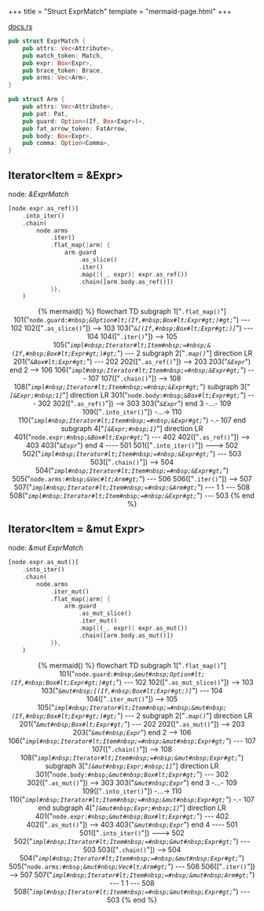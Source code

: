 +++
title = "Struct ExprMatch"
template = "mermaid-page.html"
+++

[docs.rs](https://docs.rs/syn/latest/syn/struct.ExprMatch.html)

```rust
pub struct ExprMatch {
    pub attrs: Vec<Attribute>,
    pub match_token: Match,
    pub expr: Box<Expr>,
    pub brace_token: Brace,
    pub arms: Vec<Arm>,
}

pub struct Arm {
    pub attrs: Vec<Attribute>,
    pub pat: Pat,
    pub guard: Option<(If, Box<Expr>)>,
    pub fat_arrow_token: FatArrow,
    pub body: Box<Expr>,
    pub comma: Option<Comma>,
}
```

## Iterator<Item = &Expr>

node: *&ExprMatch*

```rust
[node.expr.as_ref()]
    .into_iter()
    .chain(
        node.arms
            .iter()
            .flat_map(|arm| {
                arm.guard
                    .as_slice()
                    .iter()
                    .map(|(_, expr)| expr.as_ref())
                    .chain([arm.body.as_ref()])
            }),
    )
```

<center>

{% mermaid() %}
    flowchart TD
        subgraph 1["<code>.flat_map()</code>"]
            101("<code>node.guard:#nbsp;<em>&Option#lt;(If,#nbsp;Box#lt;Expr#gt;)#gt;</em></code>") --- 102
            102(["<code>.as_slice()</code>"]) --> 103
            103("<code><em>&[(If,#nbsp;Box#lt;Expr#gt;)]</em></code>") --- 104
            104(["<code>.iter()</code>"]) --> 105
            105("<code><em>impl#nbsp;Iterator#lt;Item#nbsp;=#nbsp;&(If,#nbsp;Box#lt;Expr#gt;)#gt;</em></code>") --- 2
            subgraph 2["<code><em>.map()</em></code>"]
                direction LR
                201("<code><em>&Box#lt;Expr#gt;</em></code>") --- 202
                202(["<code>.as_ref()</code>"]) --> 203
                203("<code><em>&Expr</em></code>")
            end
            2 --> 106
            106("<code><em>impl#nbsp;Iterator#lt;Item#nbsp;=#nbsp;&Expr#gt;</em></code>") --- 107
            107(["<code>.chain()</code>"]) --> 108
            108("<code><em>impl#nbsp;Iterator#lt;Item#nbsp;=#nbsp;&Expr#gt;</em></code>")
            subgraph 3["<code><em>[&Expr;#nbsp;1]</em></code>"]
                direction LR
                301("<code>node.body:#nbsp;<em>&Box#lt;Expr#gt;</em></code>") --- 302
                302(["<code>.as_ref()</code>"]) --> 303
                303("<code><em>&Expr</em></code>")
            end
            3 -...- 109
            109(["<code>.into_iter()</code>"]) -...-> 110
            110("<code><em>impl#nbsp;Iterator#lt;Item#nbsp;=#nbsp;&Expr#gt;</em></code>") -.- 107
        end
        subgraph 4["<code><em>[&Expr;#nbsp;1]</em></code>"]
            direction LR
            401("<code>node.expr:#nbsp;<em>&Box#lt;Expr#gt;</em></code>") --- 402
            402(["<code>.as_ref()</code>"]) --> 403
            403("<code><em>&Expr</em></code>")
        end
        4 ---- 501
        501(["<code>.into_iter()</code>"]) ---> 502
        502("<code><em>impl#nbsp;Iterator#lt;Item#nbsp;=#nbsp;&Expr#gt;</em></code>") --- 503
        503(["<code>.chain()</code>"]) --> 504
        504("<code><em>impl#nbsp;Iterator#lt;Item#nbsp;=#nbsp;&Expr#gt;</em></code>")
        505("<code>node.arms:#nbsp;<em>&Vec#lt;Arm#gt;</em></code>") --- 506
        506(["<code>.iter()</code>"]) --> 507
        507("<code><em>impl#nbsp;Iterator#lt;Item#nbsp;=#nbsp;&Arm#gt;</em></code>") --- 1
        1 --- 508
        508("<code><em>impl#nbsp;Iterator#lt;Item#nbsp;=#nbsp;&Expr#gt;</em></code>") --- 503
{% end %}

</center>

## Iterator<Item = &mut Expr>

node: *&mut ExprMatch*

```rust
[node.expr.as_mut()]
    .into_iter()
    .chain(
        node.arms
            .iter_mut()
            .flat_map(|arm| {
                arm.guard
                    .as_mut_slice()
                    .iter_mut()
                    .map(|(_, expr)| expr.as_mut())
                    .chain([arm.body.as_mut()])
            }),
    )
```

<center>

{% mermaid() %}
    flowchart TD
        subgraph 1["<code>.flat_map()</code>"]
            101("<code>node.guard:#nbsp;<em>&mut#nbsp;Option#lt;(If,#nbsp;Box#lt;Expr#gt;)#gt;</em></code>") --- 102
            102(["<code>.as_mut_slice()</code>"]) --> 103
            103("<code><em>&mut#nbsp;[(If,#nbsp;Box#lt;Expr#gt;)]</em></code>") --- 104
            104(["<code>.iter_mut()</code>"]) --> 105
            105("<code><em>impl#nbsp;Iterator#lt;Item#nbsp;=#nbsp;&mut#nbsp;(If,#nbsp;Box#lt;Expr#gt;)#gt;</em></code>") --- 2
            subgraph 2["<code><em>.map()</em></code>"]
                direction LR
                201("<code><em>&mut#nbsp;Box#lt;Expr#gt;</em></code>") --- 202
                202(["<code>.as_mut()</code>"]) --> 203
                203("<code><em>&mut#nbsp;Expr</em></code>")
            end
            2 --> 106
            106("<code><em>impl#nbsp;Iterator#lt;Item#nbsp;=#nbsp;&mut#nbsp;Expr#gt;</em></code>") --- 107
            107(["<code>.chain()</code>"]) --> 108
            108("<code><em>impl#nbsp;Iterator#lt;Item#nbsp;=#nbsp;&mut#nbsp;Expr#gt;</em></code>")
            subgraph 3["<code><em>[&mut#nbsp;Expr;#nbsp;1]</em></code>"]
                direction LR
                301("<code>node.body:#nbsp;<em>&mut#nbsp;Box#lt;Expr#gt;</em></code>") --- 302
                302(["<code>.as_mut()</code>"]) --> 303
                303("<code><em>&mut#nbsp;Expr</em></code>")
            end
            3 -...- 109
            109(["<code>.into_iter()</code>"]) -...-> 110
            110("<code><em>impl#nbsp;Iterator#lt;Item#nbsp;=#nbsp;&mut#nbsp;Expr#gt;</em></code>") -.- 107
        end
        subgraph 4["<code><em>[&mut#nbsp;Expr;#nbsp;1]</em></code>"]
            direction LR
            401("<code>node.expr:#nbsp;<em>&mut#nbsp;Box#lt;Expr#gt;</em></code>") --- 402
            402(["<code>.as_mut()</code>"]) --> 403
            403("<code><em>&mut#nbsp;Expr</em></code>")
        end
        4 ---- 501
        501(["<code>.into_iter()</code>"]) ---> 502
        502("<code><em>impl#nbsp;Iterator#lt;Item#nbsp;=#nbsp;&mut#nbsp;Expr#gt;</em></code>") --- 503
        503(["<code>.chain()</code>"]) --> 504
        504("<code><em>impl#nbsp;Iterator#lt;Item#nbsp;=#nbsp;&mut#nbsp;Expr#gt;</em></code>")
        505("<code>node.arms:#nbsp;<em>&mut#nbsp;Vec#lt;Arm#gt;</em></code>") --- 506
        506(["<code>.iter()</code>"]) --> 507
        507("<code><em>impl#nbsp;Iterator#lt;Item#nbsp;=#nbsp;&mut#nbsp;Arm#gt;</em></code>") --- 1
        1 --- 508
        508("<code><em>impl#nbsp;Iterator#lt;Item#nbsp;=#nbsp;&mut#nbsp;Expr#gt;</em></code>") --- 503
{% end %}

</center>
